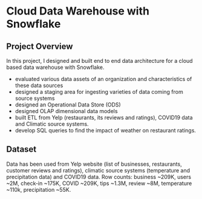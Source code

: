 # Cloud Data Warehouse with Snowflake

## Project Overview
In this project, I designed and built end to end data architecture for a cloud based data warehouse with Snowflake.

- evaluated various data assets of an organization and characteristics of these data sources
- designed a staging area for ingesting varieties of data coming from source systems 
- designed an Operational Data Store (ODS)
- designed OLAP dimensional data models
- built ETL from Yelp (restaurants, its reviews and ratings), COVID19 data and Climatic source systems. 
- develop SQL queries to find the impact of weather on restaurant ratings.

## Dataset
Data has been used from Yelp website (list of businesses, restaurants, customer reviews and ratings), climatic source systems (temperature and precipitation data) and COVID19 data. Row counts: business ~209K, users ~2M, check-in ~175K, COVID ~209K, tips ~1.3M, review ~8M, temperature  ~110k, precipitation ~55K.
